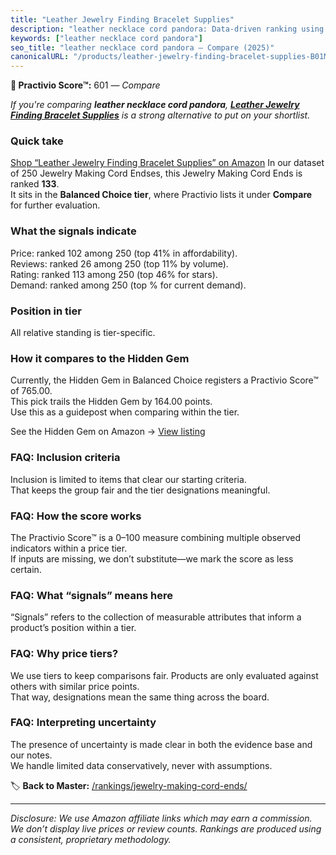 ```yaml
---
title: "Leather Jewelry Finding Bracelet Supplies"
description: "leather necklace cord pandora: Data-driven ranking using the Practivio Score™. Positioned by quality, value, demand, findability, momentum."
keywords: ["leather necklace cord pandora"]
seo_title: "leather necklace cord pandora — Compare (2025)"
canonicalURL: "/products/leather-jewelry-finding-bracelet-supplies-B01M97PHWQ/"
---
```


**🛒 Practivio Score™:** 601 — _Compare_


*If you're comparing **leather necklace cord pandora**, **[Leather Jewelry Finding Bracelet Supplies](https://www.amazon.com/dp/B01M97PHWQ?tag=practivio-20)** is a strong alternative to put on your shortlist.*
### Quick take
[Shop “Leather Jewelry Finding Bracelet Supplies” on Amazon](https://www.amazon.com/dp/B01M97PHWQ?tag=practivio-20)
In our dataset of 250 Jewelry Making Cord Endses, this Jewelry Making Cord Ends is ranked **133**.  
It sits in the **Balanced Choice tier**, where Practivio lists it under **Compare** for further evaluation.

### What the signals indicate
Price: ranked 102 among 250 (top 41% in affordability).  
Reviews: ranked 26 among 250 (top 11% by volume).  
Rating: ranked 113 among 250 (top 46% for stars).  
Demand: ranked  among 250 (top % for current demand).

### Position in tier
All relative standing is tier-specific.

### How it compares to the Hidden Gem
Currently, the Hidden Gem in Balanced Choice registers a Practivio Score™ of 765.00.  
This pick trails the Hidden Gem by 164.00 points.  
Use this as a guidepost when comparing within the tier.  

See the Hidden Gem on Amazon → [View listing](https://www.amazon.com/dp/B09V4YW3FH?tag=practivio-20)

### FAQ: Inclusion criteria
Inclusion is limited to items that clear our starting criteria.  
That keeps the group fair and the tier designations meaningful.

### FAQ: How the score works
The Practivio Score™ is a 0–100 measure combining multiple observed indicators within a price tier.  
If inputs are missing, we don’t substitute—we mark the score as less certain.

### FAQ: What “signals” means here
“Signals” refers to the collection of measurable attributes that inform a product’s position within a tier.

### FAQ: Why price tiers?
We use tiers to keep comparisons fair. Products are only evaluated against others with similar price points.  
That way, designations mean the same thing across the board.

### FAQ: Interpreting uncertainty
The presence of uncertainty is made clear in both the evidence base and our notes.  
We handle limited data conservatively, never with assumptions.

<!-- Missing template for Compare/CompareWithinPriceClass -->


🏷️ **Back to Master:** [/rankings/jewelry-making-cord-ends/](/rankings/jewelry-making-cord-ends/)

---
_Disclosure: We use Amazon affiliate links which may earn a commission. We don’t display live prices or review counts. Rankings are produced using a consistent, proprietary methodology._
